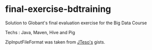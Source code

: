# final-exercise-bdtraining
Solution to Globant's final evaluation exercise for the Big Data Course

Techs : Java, Maven, Hive and Pig

ZipInputFileFormat was taken from [JTeso's](https://github.com/jteso) gists.
